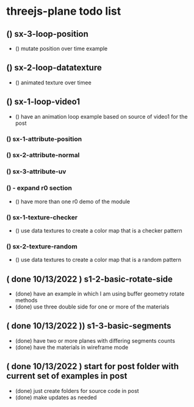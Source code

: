 # threejs-plane todo list

<!-- LOOP -->

## () sx-3-loop-position
* () mutate position over time example

## () sx-2-loop-datatexture
* () animated texture over timee

## () sx-1-loop-video1
* () have an animation loop example based on source of video1 for the post

<!-- ATTRIBUTES -->

### () sx-1-attribute-position

### () sx-2-attribute-normal

### () sx-3-attribute-uv

<!-- TILEMOD -->

### () - expand r0 section
* () have more than one r0 demo of the module

<!-- TEXTURES -->

### () sx-1-texture-checker
* () use data textures to create a color map that is a checker pattern

### () sx-2-texture-random
* () use data textures to create a color map that is a random pattern

<!-- BASIC SECTION -->

## ( done 10/13/2022 ) s1-2-basic-rotate-side
* (done) have an example in which I am using buffer geometry rotate methods
* (done) use three double side for one or more of the materials

## ( done 10/13/2022 )) s1-3-basic-segments
* (done) have two or more planes with differing segments counts
* (done) have the materials in wireframe mode

<!-- DONE -->

## ( done 10/13/2022 ) start for post folder with current set of examples in post
* (done) just create folders for source code in post
* (done) make updates as needed